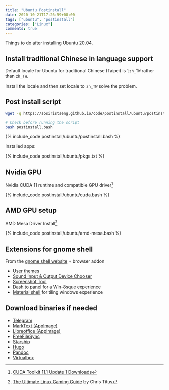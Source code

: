 ```yaml
---
title: "Ubuntu Postinstall"
date: 2020-10-21T17:26:59+08:00
tags: ["ubuntu", "postinstall"]
categories: ["Linux"]
comments: true
---
```


Things to do after installing Ubuntu 20.04.

<!--more-->

## Install traditional Chinese in language support

Default locale for Ubuntu for traditional Chinese (Taipei) is `lzh_TW` rather than `zh_TW`.

Install the locale and then set locale to `zh_TW` solve the problem.

## Post install script

```bash
wget -q https://sosiristseng.github.io/code/postinstall/ubuntu/postinstall.bash

# Check before running the script
bash postinstall.bash
```

{% include_code postinstall/ubuntu/postinstall.bash %}

Installed apps:

{% include_code postinstall/ubuntu/pkgs.txt %}

## Nvidia GPU

Nvidia CUDA 11 runtime and compatible GPU driver[^cuda]

{% include_code postinstall/ubuntu/cuda.bash %}

[^cuda]: [CUDA Toolkit 11.1 Update 1 Downloads](https://developer.nvidia.com/cuda-downloads?target_os=Linux&target_arch=x86_64&target_distro=Ubuntu&target_version=2004&target_type=debnetwork)

## AMD GPU setup

AMD Mesa Driver Install[^ChrisTitus]

{% include_code postinstall/ubuntu/amd-mesa.bash %}

[^ChrisTitus]: [The Ultimate Linux Gaming Guide](https://christitus.com/ultimate-linux-gaming-guide/) by Chris Titus

## Extensions for gnome shell

From the [gnome shell website](https://extensions.gnome.org/) + browser addon
- [User themes](https://extensions.gnome.org/extension/19/user-themes/)
- [Sound Input & Output Device Chooser](https://extensions.gnome.org/extension/906/sound-output-device-chooser/)
- [Screenshot Tool](https://extensions.gnome.org/extension/1112/screenshot-tool/)
- [Dash to panel](https://extensions.gnome.org/extension/1160/dash-to-panel/) for a Win-8sque experience
- [Material shell](https://extensions.gnome.org/extension/3357/material-shell/) for tiling windows experience

## Download binaries if needed

- [Telegram](https://telegram.org/)
- [MarkText (AppImage)](https://github.com/marktext/marktext)
- [Libreoffice (AppImage)](https://www.libreoffice.org/download/appimage/)
- [FreeFileSync](https://freefilesync.org/)
- [Starship](https://starship.rs/)
- [Hugo](https://github.com/gohugoio/hugo/releases/)
- [Pandoc](https://github.com/jgm/pandoc/releases/)
- [Virtualbox](https://www.virtualbox.org/)
